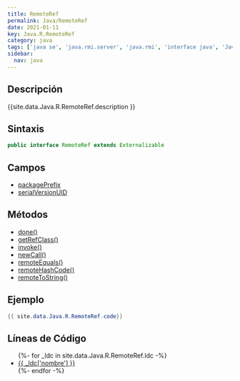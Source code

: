 ```yaml
---
title: RemoteRef
permalink: Java/RemoteRef
date: 2021-01-11
key: Java.R.RemoteRef
category: java
tags: ['java se', 'java.rmi.server', 'java.rmi', 'interface java', 'Java 1.1']
sidebar: 
  nav: java
---
```


## Descripción
{{site.data.Java.R.RemoteRef.description }}

## Sintaxis
~~~java
public interface RemoteRef extends Externalizable
~~~

## Campos
* [packagePrefix](/Java/RemoteRef/packagePrefix)
* [serialVersionUID](/Java/RemoteRef/serialVersionUID)

## Métodos
* [done()](/Java/RemoteRef/done)
* [getRefClass()](/Java/RemoteRef/getRefClass)
* [invoke()](/Java/RemoteRef/invoke)
* [newCall()](/Java/RemoteRef/newCall)
* [remoteEquals()](/Java/RemoteRef/remoteEquals)
* [remoteHashCode()](/Java/RemoteRef/remoteHashCode)
* [remoteToString()](/Java/RemoteRef/remoteToString)

## Ejemplo
~~~java
{{ site.data.Java.R.RemoteRef.code}}
~~~

## Líneas de Código
<ul>
{%- for _ldc in site.data.Java.R.RemoteRef.ldc -%}
   <li>
       <a href="{{_ldc['url'] }}">{{ _ldc['nombre'] }}</a>
   </li>
{%- endfor -%}
</ul>
